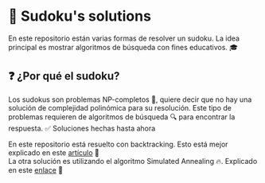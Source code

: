 # 🧩 Sudoku's solutions

En este repositorio están varias formas de resolver un sudoku. La idea principal es mostrar algoritmos de búsqueda con fines educativos. 🎓
## ❓ ¿Por qué el sudoku?

Los sudokus son problemas NP-completos 🧠, quiere decir que no hay una solución de complejidad polinómica para su resolución. Este tipo de problemas requieren de algoritmos de búsqueda 🔍 para encontrar la respuesta.
✅ Soluciones hechas hasta ahora

En este repositorio está resuelto con backtracking. Esto está mejor explicado en este [artículo](backtracking.md) 📘  
La otra solución es utilizando el algoritmo Simulated Annealing 🔥. Explicado en este [enlace](annealing.md) 📗

